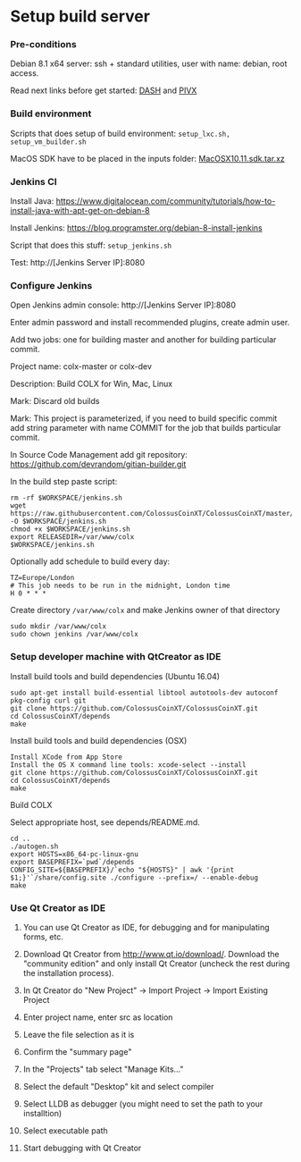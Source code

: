 Setup build server
================

### Pre-conditions

Debian 8.1 x64 server: ssh + standard utilities, user with name: debian, root access.

Read next links before get started: [DASH](https://forum.bits.media/index.php?/topic/18648-%D1%81%D0%BE%D0%B7%D0%B4%D0%B0%D0%BD%D0%B8%D0%B5-%D1%84%D0%BE%D1%80%D0%BA%D0%B0-%D0%BD%D0%B0-%D0%BE%D1%81%D0%BD%D0%BE%D0%B2%D0%B5-dash/) and [PIVX](https://github.com/PIVX-Project/PIVX/blob/master/doc/gitian-building.md)

### Build environment

Scripts that does setup of build environment: `setup_lxc.sh, setup_vm_builder.sh`

MacOS SDK have to be placed in the inputs folder: [MacOSX10.11.sdk.tar.xz](https://github.com/phracker/MacOSX-SDKs/releases/download/10.13/MacOSX10.11.sdk.tar.xz)


### Jenkins CI

Install Java: https://www.digitalocean.com/community/tutorials/how-to-install-java-with-apt-get-on-debian-8

Install Jenkins: https://blog.programster.org/debian-8-install-jenkins

Script that does this stuff: `setup_jenkins.sh`

Test: http://[Jenkins Server IP]:8080


### Configure Jenkins

Open Jenkins admin console: http://[Jenkins Server IP]:8080

Enter admin password and install recommended plugins, create admin user.

Add two jobs: one for building master and another for building particular commit.

Project name: colx-master or colx-dev

Description: Build COLX for Win, Mac, Linux

Mark: Discard old builds

Mark: This project is parameterized, if you need to build specific commit add string parameter with name COMMIT for the job that builds particular commit.

In Source Code Management add git repository: https://github.com/devrandom/gitian-builder.git

In the build step paste script:

    rm -rf $WORKSPACE/jenkins.sh
    wget https://raw.githubusercontent.com/ColossusCoinXT/ColossusCoinXT/master/contrib/CI/jenkins.sh -O $WORKSPACE/jenkins.sh
    chmod +x $WORKSPACE/jenkins.sh
    export RELEASEDIR=/var/www/colx
    $WORKSPACE/jenkins.sh

Optionally add schedule to build every day:

    TZ=Europe/London
    # This job needs to be run in the midnight, London time
    H 0 * * *

Create directory `/var/www/colx` and make Jenkins owner of that directory

    sudo mkdir /var/www/colx
    sudo chown jenkins /var/www/colx

    
### Setup developer machine with QtCreator as IDE

Install build tools and build dependencies (Ubuntu 16.04)

    sudo apt-get install build-essential libtool autotools-dev autoconf pkg-config curl git
    git clone https://github.com/ColossusCoinXT/ColossusCoinXT.git 
    cd ColossusCoinXT/depends
    make

Install build tools and build dependencies (OSX)

    Install XCode from App Store
	Install the OS X command line tools: xcode-select --install
    git clone https://github.com/ColossusCoinXT/ColossusCoinXT.git 
    cd ColossusCoinXT/depends
    make

Build COLX

Select appropriate host, see depends/README.md.

    cd ..
    ./autogen.sh
    export HOSTS=x86_64-pc-linux-gnu
    export BASEPREFIX=`pwd`/depends
    CONFIG_SITE=${BASEPREFIX}/`echo "${HOSTS}" | awk '{print $1;}'`/share/config.site ./configure --prefix=/ --enable-debug
    make


### Use Qt Creator as IDE

1. You can use Qt Creator as IDE, for debugging and for manipulating forms, etc.

2. Download Qt Creator from http://www.qt.io/download/. Download the "community edition" and only install Qt Creator (uncheck the rest during the installation process).

3. In Qt Creator do "New Project" -> Import Project -> Import Existing Project

4. Enter project name, enter src as location

5. Leave the file selection as it is

6. Confirm the "summary page"

7. In the "Projects" tab select "Manage Kits..."

8. Select the default "Desktop" kit and select compiler

9. Select LLDB as debugger (you might need to set the path to your installtion)

10. Select executable path

11. Start debugging with Qt Creator
